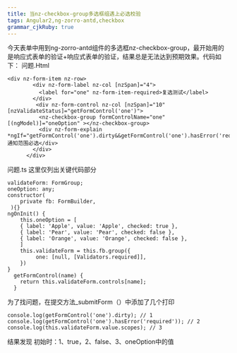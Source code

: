```yaml
---
title: 当nz-checkbox-group多选框组遇上必选校验
tags: Angular2,ng-zorro-antd,checkbox
grammar_cjkRuby: true
---
```

今天表单中用到ng-zorro-antd组件的多选框nz-checkbox-group，最开始用的是响应式表单的验证+响应式表单的验证，结果总是无法达到预期效果。代码如下：
问题.Html
```
<div nz-form-item nz-row>
        <div nz-form-label nz-col [nzSpan]="4">
          <label for="one" nz-form-item-required>复选测试</label>
        </div>
         <div nz-form-control nz-col [nzSpan]="10" [nzValidateStatus]="getFormControl('one')">
          <nz-checkbox-group formControlName="one"  [(ngModel)]="oneOption" ></nz-checkbox-group>
          <div nz-form-explain *ngIf="getFormControl('one').dirty&&getFormControl('one').hasError('required')">通知范围必选</div>
        </div>
      </div>
```
问题.ts
这里仅列出关键代码部分
```
validateForm: FormGroup;
oneOption: any;
constructor(
    private fb: FormBuilder,
 ){}
ngOnInit() {
    this.oneOption = [
    { label: 'Apple', value: 'Apple', checked: true },
    { label: 'Pear', value: 'Pear', checked: false },
    { label: 'Orange', value: 'Orange', checked: false },
    ]
    this.validateForm = this.fb.group({
         one: [null, [Validators.required]],
    })
}
  getFormControl(name) {
    return this.validateForm.controls[name];
  }
```
为了找问题，在提交方法_submitForm（）中添加了几个打印
```
console.log(getFormControl('one').dirty); // 1
console.log(getFormControl('one').hasError('required')); // 2
console.log(this.validateForm.value.scopes); // 3
```
结果发现
初始时：1、true，2、false、3、oneOption中的值
